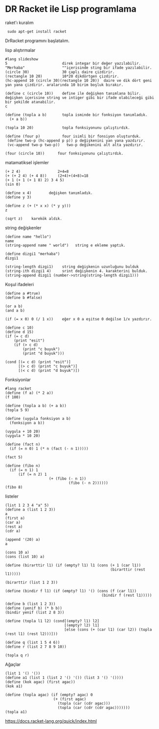 # DR Racket ile Lisp programlama

raket'ı kuralım
  
     sudo apt-get install racket
     
DrRacket programını başlatalım.

lisp alıştırmalar

    #lang slideshow
    5                         direk integar bir değer yazılabilir.
    "Merhaba"                 ""içerisinde sting bir ifade yazılabilir.
    (circle 30)               30 çaplı daire çizdirir.
    (rectangle 10 20)         10*20 dikdörtgen çizdirir.
    (hc-append 10 (circle 30)(rectangle 10 20))  daire ve dik dört geni yan yana çizdirir. aralarında 10 birim boşluk bırakır.

    (define c (circle 10))    define ile değişken tanımlana bilir. değişken içerisine string ve intiger gibi bir ifade olabileceği gibi bir şekilde atanabilir.
    c

    (define (topla a b)       topla isminde bir fonksiyon tanımladık.
      (+ a b))

    (topla 10 20)             topla fonksiyonunu çalıştırdık.

    (define (four p)          four isimli bir fonsiyon oluşturduk.
     (define two-p (hc-append p p)) p değişkenini yan yana yazdırır.
     (vc-append two-p two-p))   two-p değikenini alt alta yazdırır.

    (four (circle 10))      four fonksiyonunu çalıştırdık.
    
matamatiksel işlemler

    (+ 2 4)                 2+4=8
    (+ (+ 2 4) (+ 4 8))     (2+4)+(4+8)=18
    (+ 1 (+ 1 (+ 1 8) 2) 3 4 5)
    (sin 0)

    (define x 4)        değişken tanımladık.
    (define y 3)

    (define z (+ (* x x) (* y y))) 
    z

    (sqrt z)    karekök aldık.

string değişkenler

    (define name "hello") 
    name
    (string-append name " world")   string e ekleme yaptık.

    (define dizgi1 "merhaba")
    dizgi1

    (string-length dizgi1)    string değişkenin uzunluğunu bulduk
    (string-ith dizgi1 4)     srint değişkenin 4. karakterini bulduk.
    (string-append dizgi1 (number->string(string-length dizgi1)))

Koşul ifadeleri

    (define a #true)
    (define b #false)

    (or a b)
    (and a b)

    (if (= x 0) 0 (/ 1 x))    eğer x 0 a eşitse 0 değilse 1/x yazdırır.

    (define c 10)
    (define d 15)
    (if (= c d)
        (print "esit")
        (if (> c d)
            (print "c buyuk")
            (print "d buyuk")))

    (cond [(= c d) (print "esit")]
          [(> c d) (print "c buyuk")]
          [(< c d) (print "d buyuk")])

Fonksiyonlar

    #lang racket
    (define (f a) (* 2 a))
    (f 100)

    (define (topla a b) (+ a b))
    (topla 5 9)

    (define (uygula fonksiyon a b)
      (fonksiyon a b))

    (uygula + 10 20)
    (uygula * 10 20)

    (define (fact n)
      (if (= n 0) 1 (* n (fact (- n 1)))))

    (fact 5)

    (define (fibo n)
      (if (= n 1) 1
          (if (= n 2) 1
                        (+ (fibo (- n 1))
                                 (fibo (- n 2))))))
    (fibo 8)


listeler

    (list 1 2 3 4 "a" 5)
    (define a (list 1 2 3))
    a
    (first a)
    (car a)
    (rest a)
    (cdr a)

    (append '(20) a)
    a

    (cons 10 a)
    (cons (list 10) a)

    (define (birarttir l1) (if (empty? l1) l1 (cons (+ 1 (car l1))
                                                    (birarttir (rest l1)))))

    (birarttir (list 1 2 3))

    (define (bindir f l1) (if (empty? l1) '() (cons (f (car l1))
                                                (bindir f (rest l1)))))

    (define b (list 1 2 3))
    (define (yenif b) (* b b))
    (bindir yenif (list 2 8 3))

    (define (topla l1 l2) (cond[(empty? l1) l2]
                               [(empty? l2) l1]
                               [else (cons (+ (car l1) (car l2)) (topla (rest l1) (rest l2)))]))

    (define q (list 1 5 4 6))
    (define r (list 2 7 8 9 10))

    (topla q r)
    
Ağaçlar    
   
    (list 1 '() '())
    (define a1 (list 1 (list 2 '() '()) (list 3 '() '())))
    (define (kok agac) (first agac))
    (kok a1)

    (define (topla agac) (if (empty? agac) 0
                          (+ (first agac)
                            (topla (car (cdr agac)))
                            (topla (car (cdr (cdr agac)))))))
    (topla a1)
   

https://docs.racket-lang.org/quick/index.html
